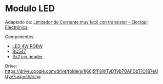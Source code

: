 # Modulo LED
Adaptado de: [Limitador de Corriente muy facil con transistor - Electgpl Electrónica](https://www.youtube.com/watch?v=E74G9sZfY-w)

Componentes:
 - [LED 4W RGBW](https://spanish.alibaba.com/product-detail/best-selling-high-power-epistar-epiled-1w-3w-4w-12w-rgbw-smd-led-chip-60629203512.html?spm=a2700.8699010.normalList.1.4601419eitguAd&s=p)
 - [BC547](https://www.sparkfun.com/datasheets/Components/BC546.pdf)
 - [3x2 pin header](https://www.sparkfun.com/products/12807)

Drive: https://drive.google.com/drive/folders/1l66j5fF8WTyDTyb7OAFDbT1O1B7eUUyv?usp=sharing
